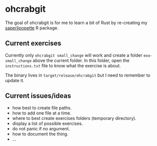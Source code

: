 
# ohcrabgit

<!-- badges: start -->
<!-- badges: end -->

The goal of ohcrabgit is for me to learn a bit of Rust by re-creating my [saperlipopette](https://docs.ropensci.org/saperlipopette/) R package.

## Current exercises

Currently only `ohcrabgit small_change` will work and create a folder `exo-small_change` above the current folder.
In this folder, open the `instructions.txt` file to know what the exercise is about.

The binary lives in `target/release/ohcrabgit` but I need to remember to update it.

## Current issues/ideas

- how best to create file paths.
- how to add one file at a time.
- where to best create exercises folders (temporary directory).
- display a list of possible exercises.
- do not panic if no argument.
- how to document the thing.
- ...

